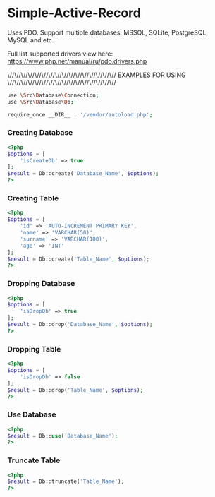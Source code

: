# Simple-Active-Record

Uses PDO. Support multiple databases: MSSQL, SQLite, PostgreSQL, MySQL and etc.

Full list supported drivers view here:
https://www.php.net/manual/ru/pdo.drivers.php

\\//\\//\\//\\//\\//\\//\\//\\//\\//\\//\\//\\//\\//\\//\\//\\//
EXAMPLES FOR USING
\\//\\//\\//\\//\\//\\//\\//\\//\\//\\//\\//\\//\\//\\//\\//\\//

```sh
use \Src\Database\Connection;
use \Src\Database\Db;

require_once __DIR__ . '/vendor/autoload.php';
```

### Creating Database
```php
<?php
$options = [
    'isCreateDb' => true
];
$result = Db::create('Database_Name', $options);
?>
```

### Creating Table
```php
<?php
$options = [
    'id' => 'AUTO-INCREMENT PRIMARY KEY',
    'name' => 'VARCHAR(50)',
    'surname' => 'VARCHAR(100)',
    'age' => 'INT'
];
$result = Db::create('Table_Name', $options);
?>
```

### Dropping Database
```php
<?php
$options = [
    'isDropDb' => true
];
$result = Db::drop('Database_Name', $options);
?>
```

### Dropping Table
```php
<?php
$options = [
    'isDropDb' => false
];
$result = Db::drop('Table_Name', $options);
?>
```

### Use Database
```php
<?php
$result = Db::use('Database_Name');
?>
```

### Truncate Table
```php
<?php
$result = Db::truncate('Table_Name');
?>
```

